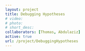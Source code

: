 ```yaml
---
layout: project
title: Debugging Hypotheses
# video: 
# photo: 
# short_desc: 
collaborators: [Thomas, Abdulaziz]
active: true
url: /project/DebuggingHypotheses
---
```

